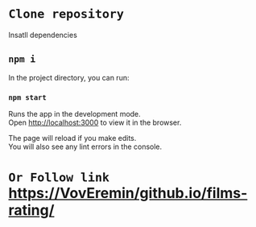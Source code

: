 # `Clone repository `

Insatll dependencies

## `npm i`

In the project directory, you can run:

### `npm start`

Runs the app in the development mode.\
Open [http://localhost:3000](http://localhost:3000) to view it in the browser.

The page will reload if you make edits.\
You will also see any lint errors in the console.



# `Or Follow link` [https://VovEremin/github.io/films-rating/](https://VovEremin/github.io/films-rating/)